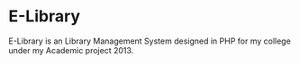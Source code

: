 E-Library
=========

E-Library is an Library Management System designed in PHP for my college under my Academic project 2013.
